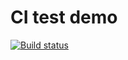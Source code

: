 # CI test demo

[![Build status](https://ci.appveyor.com/api/projects/status/lmik2ojrlh4ux8ip?svg=true)](https://ci.appveyor.com/project/Ydtalel/unit-tests)